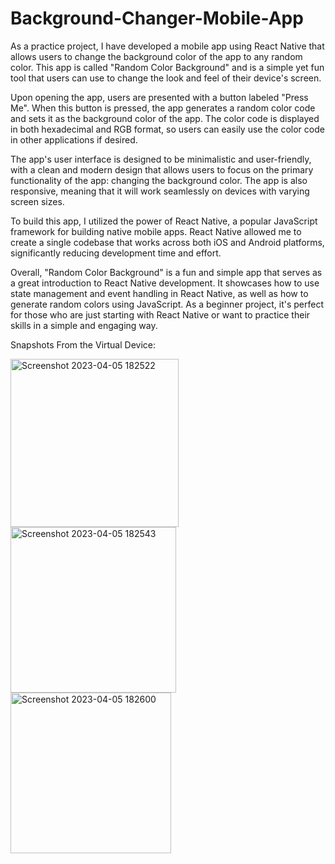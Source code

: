 # Background-Changer-Mobile-App


As a practice project, I have developed a mobile app using React Native that allows users to change the background color of the app to any random color. This app is called "Random Color Background" and is a simple yet fun tool that users can use to change the look and feel of their device's screen.

Upon opening the app, users are presented with a button labeled "Press Me". When this button is pressed, the app generates a random color code and sets it as the background color of the app. The color code is displayed in both hexadecimal and RGB format, so users can easily use the color code in other applications if desired.

The app's user interface is designed to be minimalistic and user-friendly, with a clean and modern design that allows users to focus on the primary functionality of the app: changing the background color. The app is also responsive, meaning that it will work seamlessly on devices with varying screen sizes.

To build this app, I utilized the power of React Native, a popular JavaScript framework for building native mobile apps. React Native allowed me to create a single codebase that works across both iOS and Android platforms, significantly reducing development time and effort.

Overall, "Random Color Background" is a fun and simple app that serves as a great introduction to React Native development. It showcases how to use state management and event handling in React Native, as well as how to generate random colors using JavaScript. As a beginner project, it's perfect for those who are just starting with React Native or want to practice their skills in a simple and engaging way.

Snapshots From the Virtual Device: 


<img width="269" alt="Screenshot 2023-04-05 182522" src="https://user-images.githubusercontent.com/75496668/230088397-6a58d244-56ec-4e9a-bfef-357305c684b9.png">

<img width="265" alt="Screenshot 2023-04-05 182543" src="https://user-images.githubusercontent.com/75496668/230088415-380b6e89-d80d-4730-8b86-b5d82d288e58.png">

<img width="257" alt="Screenshot 2023-04-05 182600" src="https://user-images.githubusercontent.com/75496668/230088442-e70faeca-29b4-4720-a860-3941312195c3.png">
